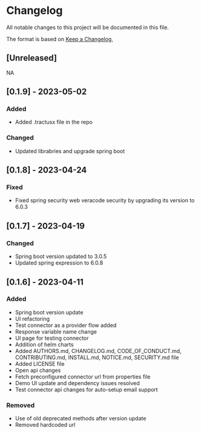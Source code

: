 # Changelog

All notable changes to this project will be documented in this file.

The format is based on [Keep a Changelog](https://keepachangelog.com/en/1.0.0/),

## [Unreleased]

NA


## [0.1.9] - 2023-05-02

### Added
 - Added .tractusx file in the repo

### Changed
- Updated librabries and upgrade spring boot


## [0.1.8] - 2023-04-24

### Fixed
- Fixed spring security web veracode security by upgrading its version to 6.0.3

## [0.1.7] - 2023-04-19

### Changed

 - Spring boot version updated to 3.0.5
 - Updated spring expression to 6.0.8

## [0.1.6] - 2023-04-11

### Added

 - Spring boot version update
 - UI refactoring
 - Test connector as a provider flow added
 - Response variable name change
 - UI page for testing connector
 - Addition of helm charts
 - Added AUTHORS.md, CHANGELOG.md, CODE_OF_CONDUCT.md, CONTRIBUTING.md, INSTALL.md, NOTICE.md, SECURITY.md file
 - Added LICENSE file
 - Open api changes
 - Fetch preconfigured connector url from properties file
 - Demo UI update and dependency issues resolved
 - Test connector api changes for auto-setup email support

### Removed
 - Use of old deprecated methods after version update 
 - Removed hardcoded url
